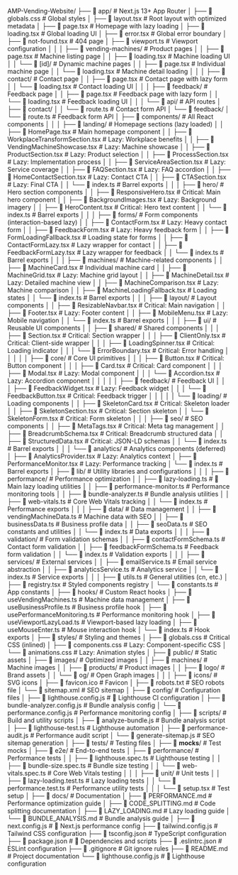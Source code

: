 AMP-Vending-Website/
├── 📁 app/                              # Next.js 13+ App Router
│   ├── 📄 globals.css                   # Global styles
│   ├── 📄 layout.tsx                    # Root layout with optimized metadata
│   ├── 📄 page.tsx                      # Homepage with lazy loading
│   ├── 📄 loading.tsx                   # Global loading UI
│   ├── 📄 error.tsx                     # Global error boundary
│   ├── 📄 not-found.tsx                 # 404 page
│   ├── 📄 viewport.ts                   # Viewport configuration
│   │
│   ├── 📁 vending-machines/             # Product pages
│   │   ├── 📄 page.tsx                  # Machine listing page
│   │   ├── 📄 loading.tsx               # Machine loading UI
│   │   └── 📁 [id]/                     # Dynamic machine pages
│   │       ├── 📄 page.tsx              # Individual machine page
│   │       └── 📄 loading.tsx           # Machine detail loading
│   │
│   ├── 📁 contact/                      # Contact page
│   │   ├── 📄 page.tsx                  # Contact page with lazy form
│   │   └── 📄 loading.tsx               # Contact loading UI
│   │
│   ├── 📁 feedback/                     # Feedback page
│   │   ├── 📄 page.tsx                  # Feedback page with lazy form
│   │   └── 📄 loading.tsx               # Feedback loading UI
│   │
│   └── 📁 api/                          # API routes
│       ├── 📁 contact/
│       │   └── 📄 route.ts              # Contact form API
│       └── 📁 feedback/
│           └── 📄 route.ts              # Feedback form API
│
├── 📁 components/                       # All React components
│   │
│   ├── 📁 landing/                      # Homepage sections (lazy loaded)
│   │   ├── 📄 HomePage.tsx              # Main homepage component
│   │   ├── 📄 WorkplaceTransformSection.tsx    # Lazy: Workplace benefits
│   │   ├── 📄 VendingMachineShowcase.tsx       # Lazy: Machine showcase
│   │   ├── 📄 ProductSection.tsx               # Lazy: Product selection
│   │   ├── 📄 ProcessSection.tsx               # Lazy: Implementation process
│   │   ├── 📄 ServiceAreaSection.tsx           # Lazy: Service coverage
│   │   ├── 📄 FAQSection.tsx                   # Lazy: FAQ accordion
│   │   ├── 📄 HomeContactSection.tsx           # Lazy: Contact CTA
│   │   ├── 📄 CTASection.tsx                   # Lazy: Final CTA
│   │   └── 📄 index.ts                         # Barrel exports
│   │
│   ├── 📁 hero/                         # Hero section components
│   │   ├── 📄 ResponsiveHero.tsx        # Critical: Main hero component
│   │   ├── 📄 BackgroundImages.tsx      # Lazy: Background imagery
│   │   ├── 📄 HeroContent.tsx           # Critical: Hero text content
│   │   └── 📄 index.ts                  # Barrel exports
│   │
│   ├── 📁 forms/                        # Form components (interaction-based lazy)
│   │   ├── 📄 ContactForm.tsx           # Lazy: Heavy contact form
│   │   ├── 📄 FeedbackForm.tsx          # Lazy: Heavy feedback form
│   │   ├── 📄 FormLoadingFallback.tsx   # Loading state for forms
│   │   ├── 📄 ContactFormLazy.tsx       # Lazy wrapper for contact
│   │   ├── 📄 FeedbackFormLazy.tsx      # Lazy wrapper for feedback
│   │   └── 📄 index.ts                  # Barrel exports
│   │
│   ├── 📁 machines/                     # Machine-related components
│   │   ├── 📄 MachineCard.tsx           # Individual machine card
│   │   ├── 📄 MachineGrid.tsx           # Lazy: Machine grid layout
│   │   ├── 📄 MachineDetail.tsx         # Lazy: Detailed machine view
│   │   ├── 📄 MachineComparison.tsx     # Lazy: Machine comparison
│   │   ├── 📄 MachineLoadingFallback.tsx # Loading states
│   │   └── 📄 index.ts                  # Barrel exports
│   │
│   ├── 📁 layout/                       # Layout components
│   │   ├── 📄 ResizableNavbar.tsx       # Critical: Main navigation
│   │   ├── 📄 Footer.tsx                # Lazy: Footer content
│   │   ├── 📄 MobileMenu.tsx            # Lazy: Mobile navigation
│   │   └── 📄 index.ts                  # Barrel exports
│   │
│   ├── 📁 ui/                           # Reusable UI components
│   │   ├── 📁 shared/                   # Shared components
│   │   │   ├── 📄 Section.tsx           # Critical: Section wrapper
│   │   │   ├── 📄 ClientOnly.tsx        # Critical: Client-side wrapper
│   │   │   ├── 📄 LoadingSpinner.tsx    # Critical: Loading indicator
│   │   │   └── 📄 ErrorBoundary.tsx     # Critical: Error handling
│   │   │
│   │   ├── 📁 core/                     # Core UI primitives
│   │   │   ├── 📄 Button.tsx            # Critical: Button component
│   │   │   ├── 📄 Card.tsx              # Critical: Card component
│   │   │   ├── 📄 Modal.tsx             # Lazy: Modal component
│   │   │   └── 📄 Accordion.tsx         # Lazy: Accordion component
│   │   │
│   │   ├── 📁 feedback/                 # Feedback UI
│   │   │   ├── 📄 FeedbackWidget.tsx    # Lazy: Feedback widget
│   │   │   └── 📄 FeedbackButton.tsx    # Critical: Feedback trigger
│   │   │
│   │   └── 📁 loading/                  # Loading components
│   │       ├── 📄 SkeletonCard.tsx      # Critical: Skeleton loader
│   │       ├── 📄 SkeletonSection.tsx   # Critical: Section skeleton
│   │       └── 📄 SkeletonForm.tsx      # Critical: Form skeleton
│   │
│   ├── 📁 seo/                          # SEO components
│   │   ├── 📄 MetaTags.tsx              # Critical: Meta tag management
│   │   ├── 📄 BreadcrumbSchema.tsx      # Critical: Breadcrumb structured data
│   │   ├── 📄 StructuredData.tsx        # Critical: JSON-LD schemas
│   │   └── 📄 index.ts                  # Barrel exports
│   │
│   └── 📁 analytics/                    # Analytics components (deferred)
│       ├── 📄 AnalyticsProvider.tsx     # Lazy: Analytics context
│       ├── 📄 PerformanceMonitor.tsx    # Lazy: Performance tracking
│       └── 📄 index.ts                  # Barrel exports
│
├── 📁 lib/                              # Utility libraries and configurations
│   │
│   ├── 📁 performance/                  # Performance optimization
│   │   ├── 📄 lazy-loading.ts           # 🎯 Main lazy loading utilities
│   │   ├── 📄 performance-monitor.ts    # Performance monitoring tools
│   │   ├── 📄 bundle-analyzer.ts        # Bundle analysis utilities
│   │   ├── 📄 web-vitals.ts             # Core Web Vitals tracking
│   │   └── 📄 index.ts                  # Performance exports
│   │
│   ├── 📁 data/                         # Data management
│   │   ├── 📄 vendingMachineData.ts     # Machine data with SEO
│   │   ├── 📄 businessData.ts           # Business profile data
│   │   ├── 📄 seoData.ts                # SEO constants and utilities
│   │   └── 📄 index.ts                  # Data exports
│   │
│   ├── 📁 validation/                   # Form validation schemas
│   │   ├── 📄 contactFormSchema.ts      # Contact form validation
│   │   ├── 📄 feedbackFormSchema.ts     # Feedback form validation
│   │   └── 📄 index.ts                  # Validation exports
│   │
│   ├── 📁 services/                     # External services
│   │   ├── 📄 emailService.ts           # Email service abstraction
│   │   ├── 📄 analyticsService.ts       # Analytics service
│   │   └── 📄 index.ts                  # Service exports
│   │
│   ├── 📄 utils.ts                      # General utilities (cn, etc.)
│   ├── 📄 registry.tsx                  # Styled components registry
│   └── 📄 constants.ts                  # App constants
│
├── 📁 hooks/                            # Custom React hooks
│   ├── 📄 useVendingMachines.ts         # Machine data management
│   ├── 📄 useBusinessProfile.ts         # Business profile hook
│   ├── 📄 usePerformanceMonitoring.ts   # Performance monitoring hook
│   ├── 📄 useViewportLazyLoad.ts        # Viewport-based lazy loading
│   ├── 📄 useMouseEnter.ts              # Mouse interaction hook
│   └── 📄 index.ts                      # Hook exports
│
├── 📁 styles/                           # Styling and themes
│   ├── 📄 globals.css                   # Critical CSS (inlined)
│   ├── 📄 components.css               # Lazy: Component-specific CSS
│   └── 📄 animations.css               # Lazy: Animation styles
│
├── 📁 public/                           # Static assets
│   ├── 📁 images/                       # Optimized images
│   │   ├── 📁 machines/                 # Machine images
│   │   ├── 📁 products/                 # Product images
│   │   ├── 📁 logo/                     # Brand assets
│   │   └── 📁 og/                       # Open Graph images
│   │
│   ├── 📁 icons/                        # SVG icons
│   ├── 📄 favicon.ico                   # Favicon
│   ├── 📄 robots.txt                    # SEO robots file
│   └── 📄 sitemap.xml                   # SEO sitemap
│
├── 📁 config/                           # Configuration files
│   ├── 📄 lighthouse.config.js          # 🎯 Lighthouse CI configuration
│   ├── 📄 bundle-analyzer.config.js     # Bundle analysis config
│   └── 📄 performance.config.js         # Performance monitoring config
│
├── 📁 scripts/                          # Build and utility scripts
│   ├── 📄 analyze-bundle.js             # Bundle analysis script
│   ├── 📄 lighthouse-test.ts            # Lighthouse automation
│   ├── 📄 performance-audit.js          # Performance audit script
│   └── 📄 generate-sitemap.js           # SEO sitemap generation
│
├── 📁 tests/                            # Testing files
│   ├── 📁 __mocks__/                    # Test mocks
│   ├── 📁 e2e/                          # End-to-end tests
│   ├── 📁 performance/                  # Performance tests
│   │   ├── 📄 lighthouse.spec.ts        # Lighthouse testing
│   │   ├── 📄 bundle-size.spec.ts       # Bundle size testing
│   │   └── 📄 web-vitals.spec.ts        # Core Web Vitals testing
│   │
│   ├── 📁 unit/                         # Unit tests
│   │   ├── 📄 lazy-loading.test.ts      # Lazy loading tests
│   │   └── 📄 performance.test.ts       # Performance utility tests
│   │
│   └── 📄 setup.tsx                     # Test setup
│
├── 📁 docs/                             # Documentation
│   ├── 📄 PERFORMANCE.md                # Performance optimization guide
│   ├── 📄 CODE_SPLITTING.md             # Code splitting documentation
│   ├── 📄 LAZY_LOADING.md               # Lazy loading guide
│   └── 📄 BUNDLE_ANALYSIS.md            # Bundle analysis guide
│
├── 📄 next.config.js                    # 🎯 Next.js performance config
├── 📄 tailwind.config.js                # Tailwind CSS configuration
├── 📄 tsconfig.json                     # TypeScript configuration
├── 📄 package.json                      # 🎯 Dependencies and scripts
├── 📄 .eslintrc.json                    # ESLint configuration
├── 📄 .gitignore                        # Git ignore rules
├── 📄 README.md                         # Project documentation
└── 📄 lighthouse.config.js              # 🎯 Lighthouse configuration
